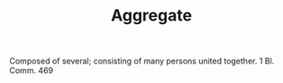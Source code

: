 ---
title: Aggregate
letter: A
permalink: "/definitions/bld-aggregate.html"
body: Composed of several; consisting of many persons united together. 1 Bl. Comm.
  469
published_at: '2018-07-07'
source: Black's Law Dictionary 2nd Ed (1910)
layout: post
---